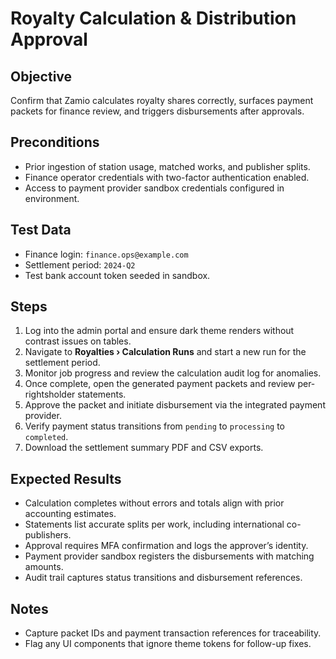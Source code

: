 # Royalty Calculation & Distribution Approval

## Objective
Confirm that Zamio calculates royalty shares correctly, surfaces payment packets for finance review, and triggers disbursements after approvals.

## Preconditions
- Prior ingestion of station usage, matched works, and publisher splits.
- Finance operator credentials with two-factor authentication enabled.
- Access to payment provider sandbox credentials configured in environment.

## Test Data
- Finance login: `finance.ops@example.com`
- Settlement period: `2024-Q2`
- Test bank account token seeded in sandbox.

## Steps
1. Log into the admin portal and ensure dark theme renders without contrast issues on tables.
2. Navigate to **Royalties › Calculation Runs** and start a new run for the settlement period.
3. Monitor job progress and review the calculation audit log for anomalies.
4. Once complete, open the generated payment packets and review per-rightsholder statements.
5. Approve the packet and initiate disbursement via the integrated payment provider.
6. Verify payment status transitions from `pending` to `processing` to `completed`.
7. Download the settlement summary PDF and CSV exports.

## Expected Results
- Calculation completes without errors and totals align with prior accounting estimates.
- Statements list accurate splits per work, including international co-publishers.
- Approval requires MFA confirmation and logs the approver’s identity.
- Payment provider sandbox registers the disbursements with matching amounts.
- Audit trail captures status transitions and disbursement references.

## Notes
- Capture packet IDs and payment transaction references for traceability.
- Flag any UI components that ignore theme tokens for follow-up fixes.
